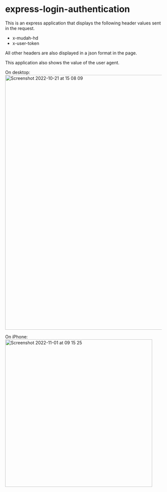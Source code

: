 # express-login-authentication
This is an express application that displays the following header values sent in the request.
- x-mudah-hd
- x-user-token

All other headers are also displayed in a json format in the page.

This application also shows the value of the user agent.

On desktop:
<img width="817" alt="Screenshot 2022-10-21 at 15 08 09" src="https://user-images.githubusercontent.com/108250459/199137530-12a4c50f-f5be-4ff4-bc46-cdf4ce509137.png">

On iPhone:
<img width="473" alt="Screenshot 2022-11-01 at 09 15 25" src="https://user-images.githubusercontent.com/108250459/199137647-96f775db-d758-4913-bc6d-38dca2c3d6f5.png">
